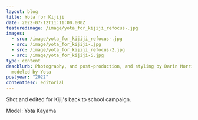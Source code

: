```yaml
---
layout: blog
title: Yota for Kijiji
date: 2022-07-12T11:11:00.000Z
featuredimage: /image/yota_for_kijiji_refocus-.jpg
images:
  - src: /image/yota_for_kijiji_refocus-.jpg
  - src: /image/yota_for_kijiji-.jpg
  - src: /image/yota_for_kijiji_refocus-2.jpg
  - src: /image/yota_for_kijiji-5.jpg
type: content
descblurb: Photography, and post-production, and styling by Darin Morrison-Beer,
  modeled by Yota
postyear: "2022"
contentdesc: editorial
---
```

Shot and edited for Kijij's back to school campaign.


Model: Yota Kayama
